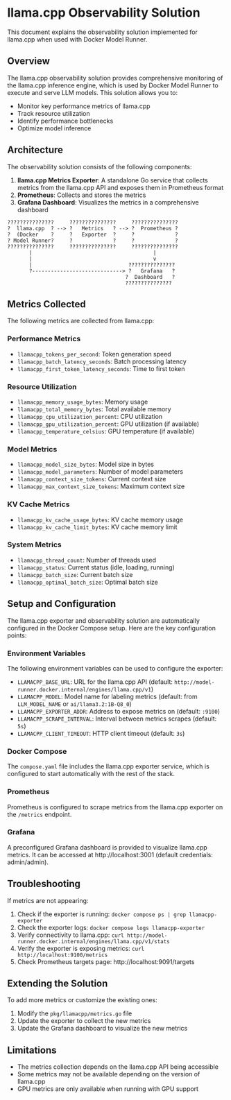 # llama.cpp Observability Solution

This document explains the observability solution implemented for llama.cpp when used with Docker Model Runner.

## Overview

The llama.cpp observability solution provides comprehensive monitoring of the llama.cpp inference engine, which is used by Docker Model Runner to execute and serve LLM models. This solution allows you to:

- Monitor key performance metrics of llama.cpp
- Track resource utilization
- Identify performance bottlenecks
- Optimize model inference

## Architecture

The observability solution consists of the following components:

1. **llama.cpp Metrics Exporter**: A standalone Go service that collects metrics from the llama.cpp API and exposes them in Prometheus format
2. **Prometheus**: Collects and stores the metrics
3. **Grafana Dashboard**: Visualizes the metrics in a comprehensive dashboard

```
???????????????     ???????????????     ???????????????
?  llama.cpp  ? --> ?   Metrics   ? --> ?  Prometheus ?
?  (Docker    ?     ?   Exporter  ?     ?             ?
? Model Runner?     ?             ?     ?             ?
???????????????     ???????????????     ???????????????
       |                                       |
       |                                       v
       |                               ???????????????
       ?-----------------------------> ?   Grafana   ?
                                      ?  Dashboard   ?
                                      ???????????????
```

## Metrics Collected

The following metrics are collected from llama.cpp:

### Performance Metrics
- `llamacpp_tokens_per_second`: Token generation speed
- `llamacpp_batch_latency_seconds`: Batch processing latency
- `llamacpp_first_token_latency_seconds`: Time to first token

### Resource Utilization
- `llamacpp_memory_usage_bytes`: Memory usage
- `llamacpp_total_memory_bytes`: Total available memory
- `llamacpp_cpu_utilization_percent`: CPU utilization
- `llamacpp_gpu_utilization_percent`: GPU utilization (if available)
- `llamacpp_temperature_celsius`: GPU temperature (if available)

### Model Metrics
- `llamacpp_model_size_bytes`: Model size in bytes
- `llamacpp_model_parameters`: Number of model parameters
- `llamacpp_context_size_tokens`: Current context size
- `llamacpp_max_context_size_tokens`: Maximum context size

### KV Cache Metrics
- `llamacpp_kv_cache_usage_bytes`: KV cache memory usage
- `llamacpp_kv_cache_limit_bytes`: KV cache memory limit

### System Metrics
- `llamacpp_thread_count`: Number of threads used
- `llamacpp_status`: Current status (idle, loading, running)
- `llamacpp_batch_size`: Current batch size
- `llamacpp_optimal_batch_size`: Optimal batch size

## Setup and Configuration

The llama.cpp exporter and observability solution are automatically configured in the Docker Compose setup. Here are the key configuration points:

### Environment Variables

The following environment variables can be used to configure the exporter:

- `LLAMACPP_BASE_URL`: URL for the llama.cpp API (default: `http://model-runner.docker.internal/engines/llama.cpp/v1`)
- `LLAMACPP_MODEL`: Model name for labeling metrics (default: from `LLM_MODEL_NAME` or `ai/llama3.2:1B-Q8_0`)
- `LLAMACPP_EXPORTER_ADDR`: Address to expose metrics on (default: `:9100`)
- `LLAMACPP_SCRAPE_INTERVAL`: Interval between metrics scrapes (default: `5s`)
- `LLAMACPP_CLIENT_TIMEOUT`: HTTP client timeout (default: `3s`)

### Docker Compose

The `compose.yaml` file includes the llama.cpp exporter service, which is configured to start automatically with the rest of the stack.

### Prometheus

Prometheus is configured to scrape metrics from the llama.cpp exporter on the `/metrics` endpoint.

### Grafana

A preconfigured Grafana dashboard is provided to visualize llama.cpp metrics. It can be accessed at http://localhost:3001 (default credentials: admin/admin).

## Troubleshooting

If metrics are not appearing:

1. Check if the exporter is running: `docker compose ps | grep llamacpp-exporter`
2. Check the exporter logs: `docker compose logs llamacpp-exporter`
3. Verify connectivity to llama.cpp: `curl http://model-runner.docker.internal/engines/llama.cpp/v1/stats`
4. Verify the exporter is exposing metrics: `curl http://localhost:9100/metrics`
5. Check Prometheus targets page: http://localhost:9091/targets

## Extending the Solution

To add more metrics or customize the existing ones:

1. Modify the `pkg/llamacpp/metrics.go` file
2. Update the exporter to collect the new metrics
3. Update the Grafana dashboard to visualize the new metrics

## Limitations

- The metrics collection depends on the llama.cpp API being accessible
- Some metrics may not be available depending on the version of llama.cpp
- GPU metrics are only available when running with GPU support